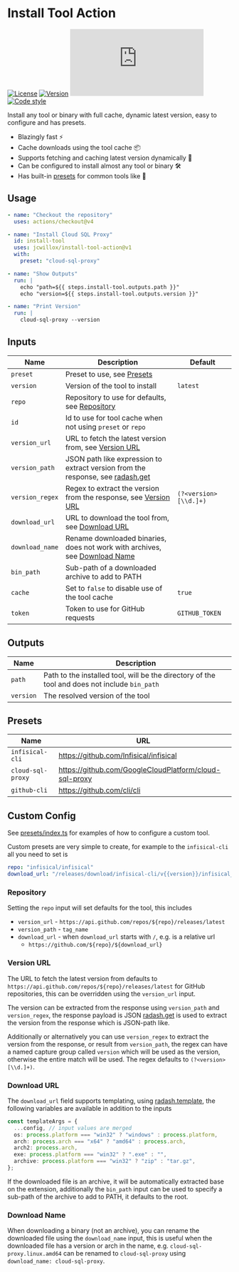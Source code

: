 # Install Tool Action

[![License](https://img.shields.io/github/license/jcwillox/install-tool-action?style=flat-square)](https://github.com/jcwillox/install-tool-action/blob/main/LICENSE)
[![Version](https://img.shields.io/github/v/release/jcwillox/install-tool-action?style=flat-square)](https://github.com/jcwillox/install-tool-action/releases)
[![Size](https://img.shields.io/github/size/jcwillox/install-tool-action/dist%2Findex.js?branch=main&style=flat-square)](dist/index.js)
[![Code style](https://img.shields.io/badge/code_style-biome-60a5fa?style=flat-square)](https://biomejs.dev)

Install any tool or binary with full cache, dynamic latest version, easy to configure and has presets.

- Blazingly fast ⚡
- Cache downloads using the tool cache 📦
- Supports fetching and caching latest version dynamically 🚀
- Can be configured to install almost any tool or binary 🛠️
- Has built-in [presets](#presets) for common tools like 🧰

## Usage

```yaml
- name: "Checkout the repository"
  uses: actions/checkout@v4

- name: "Install Cloud SQL Proxy"
  id: install-tool
  uses: jcwillox/install-tool-action@v1
  with:
    preset: "cloud-sql-proxy"

- name: "Show Outputs"
  run: |
    echo "path=${{ steps.install-tool.outputs.path }}"
    echo "version=${{ steps.install-tool.outputs.version }}"

- name: "Print Version"
  run: |
    cloud-sql-proxy --version
```

## Inputs

| Name            | Description                                                                                                                      | Default               |
| --------------- | -------------------------------------------------------------------------------------------------------------------------------- | --------------------- |
| `preset`        | Preset to use, see [Presets](#presets)                                                                                           |                       |
| `version`       | Version of the tool to install                                                                                                   | `latest`              |
| `repo`          | Repository to use for defaults, see [Repository](#repository)                                                                    |                       |
| `id`            | Id to use for tool cache when not using `preset` or `repo`                                                                       |                       |
| `version_url`   | URL to fetch the latest version from, see [Version URL](#version-url)                                                            |                       |
| `version_path`  | JSON path like expression to extract version from the response, see [radash.get](https://radash-docs.vercel.app/docs/object/get) |                       |
| `version_regex` | Regex to extract the version from the response, see [Version URL](#version-url)                                                  | `(?<version>[\\d.]+)` |
| `download_url`  | URL to download the tool from, see [Download URL](#download-url)                                                                 |                       |
| `download_name` | Rename downloaded binaries, does not work with archives, see [Download Name](#download-name)                                     |                       |
| `bin_path`      | Sub-path of a downloaded archive to add to PATH                                                                                  |                       |
| `cache`         | Set to `false` to disable use of the tool cache                                                                                  | `true`                |
| `token`         | Token to use for GitHub requests                                                                                                 | `GITHUB_TOKEN`        |

## Outputs

| Name      | Description                                                                                   |
| --------- | --------------------------------------------------------------------------------------------- |
| `path`    | Path to the installed tool, will be the directory of the tool and does not include `bin_path` |
| `version` | The resolved version of the tool                                                              |

## Presets

| Name              | URL                                                    |
|-------------------|--------------------------------------------------------|
| `infisical-cli`   | https://github.com/Infisical/infisical                 |
| `cloud-sql-proxy` | https://github.com/GoogleCloudPlatform/cloud-sql-proxy |
| `github-cli`      | https://github.com/cli/cli                             |

## Custom Config

See [presets/index.ts](src/presets/index.ts) for examples of how to configure a custom tool.

Custom presets are very simple to create, for example to the `infisical-cli` all you need to set is

```yaml
repo: "infisical/infisical"
download_url: "/releases/download/infisical-cli/v{{version}}/infisical_{{version}}_{{os}}_{{arch}}.{{archive}}"
```

### Repository

Setting the `repo` input will set defaults for the tool, this includes

- `version_url` - `https://api.github.com/repos/${repo}/releases/latest`
- `version_path` - `tag_name`
- `download_url` - when `download_url` starts with `/`, e.g. is a relative url
  - `https://github.com/${repo}/${download_url}`

### Version URL

The URL to fetch the latest version from defaults to `https://api.github.com/repos/${repo}/releases/latest` for GitHub repositories, this can be overridden using the `version_url` input.

The version can be extracted from the response using `version_path` and `version_regex`, the response payload is JSON [radash.get](https://radash-docs.vercel.app/docs/object/get) is used to extract the version from the response which is JSON-path like.

Additionally or alternatively you can use `version_regex` to extract the version from the response, or result from `version_path`, the regex can have a named capture group called `version` which will be used as the version, otherwise the entire match will be used. The regex defaults to `(?<version>[\\d.]+)`.

### Download URL

The `download_url` field supports templating, using [radash.template](https://radash-docs.vercel.app/docs/string/template), the following variables are available in addition to the inputs

```ts
const templateArgs = {
  ...config, // input values are merged
  os: process.platform === "win32" ? "windows" : process.platform,
  arch: process.arch === "x64" ? "amd64" : process.arch,
  arch2: process.arch,
  exe: process.platform === "win32" ? ".exe" : "",
  archive: process.platform === "win32" ? "zip" : "tar.gz",
};
```

If the downloaded file is an archive, it will be automatically extracted base on the extension, additionally the `bin_path` input can be used to specify a sub-path of the archive to add to PATH, it defaults to the root.

### Download Name

When downloading a binary (not an archive), you can rename the downloaded file using the `download_name` input, this is useful when the downloaded file has a version or arch in the name, e.g. `cloud-sql-proxy.linux.amd64` can be renamed to `cloud-sql-proxy` using `download_name: cloud-sql-proxy`.
